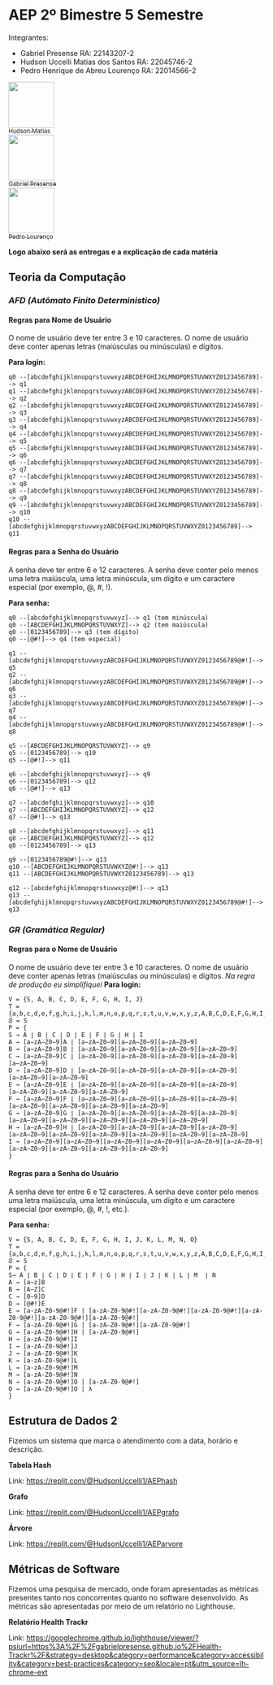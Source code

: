 # AEP 2º Bimestre 5 Semestre

Integrantes: 
- Gabriel Presense RA: 22143207-2
- Hudson Uccelli Matias dos Santos RA: 22045746-2
- Pedro Henrique de Abreu Lourenço RA: 22014566-2

[<img loading="lazy" src="https://avatars.githubusercontent.com/u/116506548?v=4" width=90><br><sub>Hudson Matias</sub>](https://github.com/Hudson-Matias)<br>[<img loading="lazy" src="https://avatars.githubusercontent.com/u/134865625?v=4" width=90><br><sub>Gabriel Presense</sub>](https://github.com/GabrielPresense)<br>[<img loading="lazy" src="https://avatars.githubusercontent.com/u/118847988?v=4" width=90><br><sub>Pedro Lourenço</sub>](https://github.com/PedroHLourenco)

**Logo abaixo será as entregas e a explicação de cada matéria** 

## Teoria da Computação

### _AFD (Autômato Finito Deterministico)_

#### Regras para Nome de Usuário
O nome de usuário deve ter entre 3 e 10 caracteres.
O nome de usuário deve conter apenas letras (maiúsculas ou minúsculas) e dígitos.

**Para login:**
```
q0 --[abcdefghijklmnopqrstuvwxyzABCDEFGHIJKLMNOPQRSTUVWXYZ0123456789]--> q1
q1 --[abcdefghijklmnopqrstuvwxyzABCDEFGHIJKLMNOPQRSTUVWXYZ0123456789]--> q2
q2 --[abcdefghijklmnopqrstuvwxyzABCDEFGHIJKLMNOPQRSTUVWXYZ0123456789]--> q3
q3 --[abcdefghijklmnopqrstuvwxyzABCDEFGHIJKLMNOPQRSTUVWXYZ0123456789]--> q4
q4 --[abcdefghijklmnopqrstuvwxyzABCDEFGHIJKLMNOPQRSTUVWXYZ0123456789]--> q5
q5 --[abcdefghijklmnopqrstuvwxyzABCDEFGHIJKLMNOPQRSTUVWXYZ0123456789]--> q6
q6 --[abcdefghijklmnopqrstuvwxyzABCDEFGHIJKLMNOPQRSTUVWXYZ0123456789]--> q7
q7 --[abcdefghijklmnopqrstuvwxyzABCDEFGHIJKLMNOPQRSTUVWXYZ0123456789]--> q8
q8 --[abcdefghijklmnopqrstuvwxyzABCDEFGHIJKLMNOPQRSTUVWXYZ0123456789]--> q9
q9 --[abcdefghijklmnopqrstuvwxyzABCDEFGHIJKLMNOPQRSTUVWXYZ0123456789]--> q10
q10 --[abcdefghijklmnopqrstuvwxyzABCDEFGHIJKLMNOPQRSTUVWXYZ0123456789]--> q11
```

#### Regras para a Senha do Usuário
A senha deve ter entre 6 e 12 caracteres.
A senha deve conter pelo menos uma letra maiúscula, uma letra minúscula, um dígito e um caractere especial (por exemplo, @, #, !).

**Para senha:**
```
q0 --[abcdefghijklmnopqrstuvwxyz]--> q1 (tem minúscula)
q0 --[ABCDEFGHIJKLMNOPQRSTUVWXYZ]--> q2 (tem maiúscula)
q0 --[0123456789]--> q3 (tem dígito)
q0 --[@#!]--> q4 (tem especial)

q1 --[abcdefghijklmnopqrstuvwxyzABCDEFGHIJKLMNOPQRSTUVWXYZ0123456789@#!]--> q5
q2 --[abcdefghijklmnopqrstuvwxyzABCDEFGHIJKLMNOPQRSTUVWXYZ0123456789@#!]--> q6
q3 --[abcdefghijklmnopqrstuvwxyzABCDEFGHIJKLMNOPQRSTUVWXYZ0123456789@#!]--> q7
q4 --[abcdefghijklmnopqrstuvwxyzABCDEFGHIJKLMNOPQRSTUVWXYZ0123456789@#!]--> q8

q5 --[ABCDEFGHIJKLMNOPQRSTUVWXYZ]--> q9
q5 --[0123456789]--> q10
q5 --[@#!]--> q11

q6 --[abcdefghijklmnopqrstuvwxyz]--> q9
q6 --[0123456789]--> q12
q6 --[@#!]--> q13

q7 --[abcdefghijklmnopqrstuvwxyz]--> q10
q7 --[ABCDEFGHIJKLMNOPQRSTUVWXYZ]--> q12
q7 --[@#!]--> q13

q8 --[abcdefghijklmnopqrstuvwxyz]--> q11
q8 --[ABCDEFGHIJKLMNOPQRSTUVWXYZ]--> q12
q8 --[0123456789]--> q13

q9 --[0123456789@#!]--> q13
q10 --[ABCDEFGHIJKLMNOPQRSTUVWXYZ@#!]--> q13
q11 --[ABCDEFGHIJKLMNOPQRSTUVWXYZ0123456789]--> q13

q12 --[abcdefghijklmnopqrstuvwxyz@#!]--> q13
q13 --[abcdefghijklmnopqrstuvwxyzABCDEFGHIJKLMNOPQRSTUVWXYZ0123456789@#!]--> q13
```

### _GR (Gramática Regular)_

#### Regras para o Nome de Usuário
O nome de usuário deve ter entre 3 e 10 caracteres.
O nome de usuário deve conter apenas letras (maiúsculas ou minúsculas) e dígitos.
_Na regra de produção eu simplifiquei_
**Para login:**
```
V = {S, A, B, C, D, E, F, G, H, I, J}
T = {a,b,c,d,e,f,g,h,i,j,k,l,m,n,o,p,q,r,s,t,u,v,w,x,y,z,A,B,C,D,E,F,G,H,I,J,K,L,M,N,O,P,Q,R,S,T,U,V,W,X,Y,Z,0,1,2,3,4,5,6,7,8,9}
𝑆 = S
P = {
S → A ∣ B ∣ C ∣ D ∣ E ∣ F ∣ G ∣ H ∣ I
A → [a−zA−Z0−9]A ∣ [a−zA−Z0−9][a−zA−Z0−9][a−zA−Z0−9]
B → [a−zA−Z0−9]B ∣ [a−zA−Z0−9][a−zA−Z0−9][a−zA−Z0−9][a−zA−Z0−9]
C → [a−zA−Z0−9]C ∣ [a−zA−Z0−9][a−zA−Z0−9][a−zA−Z0−9][a−zA−Z0−9][a−zA−Z0−9]
D → [a−zA−Z0−9]D ∣ [a−zA−Z0−9][a−zA−Z0−9][a−zA−Z0−9][a−zA−Z0−9][a−zA−Z0−9][a−zA−Z0−9]
E → [a−zA−Z0−9]E ∣ [a−zA−Z0−9][a−zA−Z0−9][a−zA−Z0−9][a−zA−Z0−9][a−zA−Z0−9][a−zA−Z0−9][a−zA−Z0−9]
F → [a−zA−Z0−9]F ∣ [a−zA−Z0−9][a−zA−Z0−9][a−zA−Z0−9][a−zA−Z0−9][a−zA−Z0−9][a−zA−Z0−9][a−zA−Z0−9][a−zA−Z0−9]
G → [a−zA−Z0−9]G ∣ [a−zA−Z0−9][a−zA−Z0−9][a−zA−Z0−9][a−zA−Z0−9][a−zA−Z0−9][a−zA−Z0−9][a−zA−Z0−9][a−zA−Z0−9][a−zA−Z0−9]
H → [a−zA−Z0−9]H ∣ [a−zA−Z0−9][a−zA−Z0−9][a−zA−Z0−9][a−zA−Z0−9][a−zA−Z0−9][a−zA−Z0−9][a−zA−Z0−9][a−zA−Z0−9][a−zA−Z0−9][a−zA−Z0−9]
I → [a−zA−Z0−9][a−zA−Z0−9][a−zA−Z0−9][a−zA−Z0−9][a−zA−Z0−9][a−zA−Z0−9][a−zA−Z0−9][a−zA−Z0−9][a−zA−Z0−9][a−zA−Z0−9]
}
```

#### Regras para a Senha do Usuário
A senha deve ter entre 6 e 12 caracteres.
A senha deve conter pelo menos uma letra maiúscula, uma letra minúscula, um dígito e um caractere especial (por exemplo, @, #, !, etc.).

**Para senha:**
```
V = {S, A, B, C, D, E, F, G, H, I, J, K, L, M, N, O}
T = {a,b,c,d,e,f,g,h,i,j,k,l,m,n,o,p,q,r,s,t,u,v,w,x,y,z,A,B,C,D,E,F,G,H,I,J,K,L,M,N,O,P,Q,R,S,T,U,V,W,X,Y,Z,0,1,2,3,4,5,6,7,8,9,@,#,!}
𝑆 = S
P = {
S→ A ∣ B ∣ C ∣ D ∣ E ∣ F ∣ G ∣ H ∣ I ∣ J ∣ K ∣ L ∣ M  ∣ N 
A → [a−z]B
B → [A−Z]C
C → [0−9]D
D → [@#!]E
E → [a-zA-Z0-9@#!]F | [a-zA-Z0-9@#!][a-zA-Z0-9@#!][a-zA-Z0-9@#!][a-zA-Z0-9@#!][a-zA-Z0-9@#!][a-zA-Z0-9@#!]
F → [a-zA-Z0-9@#!]G | [a-zA-Z0-9@#!][a-zA-Z0-9@#!]
G → [a-zA-Z0-9@#!]H | [a-zA-Z0-9@#!]
H → [a-zA-Z0-9@#!]I
I → [a-zA-Z0-9@#!]J
J → [a-zA-Z0-9@#!]K
K → [a-zA-Z0-9@#!]L
L → [a-zA-Z0-9@#!]M
M → [a-zA-Z0-9@#!]N
N → [a-zA-Z0-9@#!]O | [a-zA-Z0-9@#!]
O → [a-zA-Z0-9@#!]O | λ
}
```

## Estrutura de Dados 2

Fizemos um sistema que marca o atendimento com a data, horário e descrição.

__Tabela Hash__

Link: https://replit.com/@HudsonUccelli1/AEPhash

__Grafo__

Link: https://replit.com/@HudsonUccelli1/AEPgrafo

__Árvore__

Link: https://replit.com/@HudsonUccelli1/AEParvore

## Métricas de Software

Fizemos uma pesquisa de mercado, onde foram apresentadas as métricas presentes tanto nos concorrentes quanto no software desenvolvido.
As métricas são apresentadas por meio de um relatório no Lighthouse.

__Relatório Health Trackr__

Link: https://googlechrome.github.io/lighthouse/viewer/?psiurl=https%3A%2F%2Fgabrielpresense.github.io%2FHealth-Trackr%2F&strategy=desktop&category=performance&category=accessibility&category=best-practices&category=seo&locale=pt&utm_source=lh-chrome-ext
